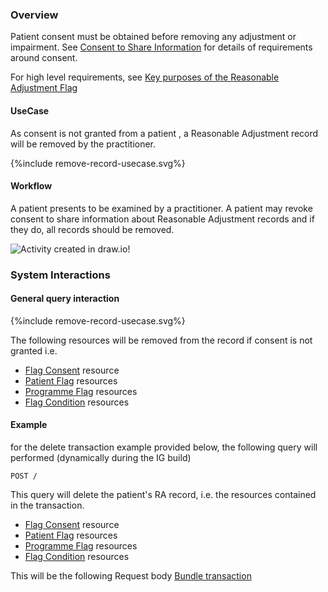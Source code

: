 ### Overview

Patient consent must be obtained before removing any adjustment or impairment.  See [Consent to Share Information](consent-to-share-information.html) for details of requirements around consent.

For high level requirements, see [Key purposes of the Reasonable Adjustment Flag](index.html#key-purposes)   
 

#### UseCase

As consent is not granted from a patient , a Reasonable Adjustment record will be removed by the practitioner.

<div style="text-align: left;">

  {%include remove-record-usecase.svg%}

</div>


#### Workflow
<p>
  
A patient presents to be examined by a practitioner. A patient may revoke consent to share information about Reasonable Adjustment records and if they do, all records should be removed.

</p>

<div>
    <img style="max-width: 70%" alt="Activity created in draw.io!" src="remove-record-workflow.svg"/>
</div>

### System Interactions


#### General query interaction

<div style="text-align: left;">

  {%include remove-record-usecase.svg%}

</div>

The following resources will be removed from the record if consent is not granted i.e.

* [Flag Consent](StructureDefinition-FlagConsent.html) resource
* [Patient Flag](StructureDefinition-PatientFlag.html) resources  
* [Programme Flag](StructureDefinition-ProgrammeFlag.html) resources
* [Flag Condition](StructureDefinition-FlagCondition.html) resources 

#### Example

for the delete transaction example provided below, the following query will performed (dynamically during the IG build)

```
POST /
```

This query will delete the patient's RA record, i.e. the resources contained in the transaction.

* [Flag Consent](StructureDefinition-FlagConsent.html) resource
* [Patient Flag](StructureDefinition-PatientFlag.html) resources  
* [Programme Flag](StructureDefinition-ProgrammeFlag.html) resources
* [Flag Condition](StructureDefinition-FlagCondition.html) resources 

This will be the following Request body [Bundle transaction](Bundle-RemoveRARecordExample.html)
